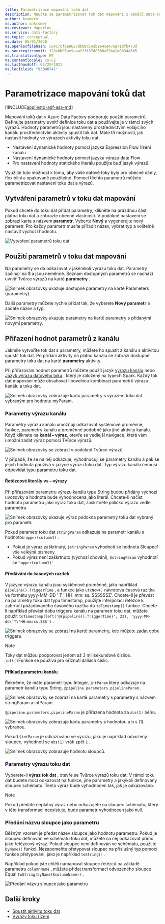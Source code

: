 ```yaml
---
title: Parametrizace mapování toků dat
description: Naučte se parametrizovat tok dat mapování z kanálů Data Factory.
author: kromerm
ms.author: makromer
ms.reviewer: daperlov
ms.service: data-factory
ms.topic: conceptual
ms.date: 05/01/2020
ms.openlocfilehash: 564c7cf6e9627db08d543b964ce476e71bfb473d
ms.sourcegitcommit: f28ebb95ae9aaaff3f87d8388a09b41e0b3445b5
ms.translationtype: MT
ms.contentlocale: cs-CZ
ms.lasthandoff: 03/29/2021
ms.locfileid: "93040741"
---
```

# <a name="parameterizing-mapping-data-flows"></a>Parametrizace mapování toků dat

[!INCLUDE[appliesto-adf-asa-md](includes/appliesto-adf-asa-md.md)] 

Mapování toků dat v Azure Data Factory podporuje použití parametrů. Definujte parametry uvnitř definice toku dat a používejte je v rámci svých výrazů. Hodnoty parametrů jsou nastaveny prostřednictvím volajícího kanálu prostřednictvím aktivity spustit tok dat. Máte tři možnosti, jak nastavit hodnoty ve výrazech aktivity toku dat:

* Nastavení dynamické hodnoty pomocí jazyka Expression Flow řízení kanálu
* Nastavení dynamické hodnoty pomocí jazyka výrazu data Flow
* Pro nastavení hodnoty statického literálu použijte buď jazyk výrazů.

Využijte tuto možnost k tomu, aby vaše datové toky byly pro obecné účely, flexibilní a opakovaně použitelné. Pomocí těchto parametrů můžete parametrizovat nastavení toku dat a výrazů.

## <a name="create-parameters-in-a-mapping-data-flow"></a>Vytváření parametrů v toku dat mapování

Pokud chcete do toku dat přidat parametry, klikněte na prázdnou část plátna toku dat a zobrazte obecné vlastnosti. V podokně nastavení se zobrazí karta s názvem **parametr**. Vyberte **Nový** a vygenerujte nový parametr. Pro každý parametr musíte přiřadit název, vybrat typ a volitelně nastavit výchozí hodnotu.

![Vytvoření parametrů toku dat](media/data-flow/create-params.png "Vytvoření parametrů toku dat")

## <a name="use-parameters-in-a-mapping-data-flow"></a>Použití parametrů v toku dat mapování 

Na parametry se dá odkazovat v jakémkoli výrazu toku dat. Parametry začínají na $ a jsou neměnné. Seznam dostupných parametrů se nachází uvnitř Tvůrce výrazů na kartě **parametry** .

![Snímek obrazovky ukazuje dostupné parametry na kartě Parameters (parametry).](media/data-flow/parameter-expression.png "Výraz parametru toku dat")

Další parametry můžete rychle přidat tak, že vyberete **Nový parametr** a zadáte název a typ.

![Snímek obrazovky ukazuje parametry na kartě parametry s přidanými novými parametry.](media/data-flow/new-parameter-expression.png "Výraz parametru toku dat")

## <a name="assign-parameter-values-from-a-pipeline"></a>Přiřazení hodnot parametrů z kanálu

Jakmile vytvoříte tok dat s parametry, můžete ho spustit z kanálu s aktivitou spustit tok dat. Po přidání aktivity na plátno kanálu se zobrazí dostupné parametry toku dat na kartě **parametry** aktivity.

Při přiřazování hodnot parametrů můžete použít jazyk [výrazu kanálu](control-flow-expression-language-functions.md) nebo [Jazyk výrazu datového toku](data-flow-expression-functions.md) , který je založený na typech Spark. Každý tok dat mapování může obsahovat libovolnou kombinaci parametrů výrazu kanálu a toku dat.

![Snímek obrazovky zobrazuje kartu parametry s výrazem toku dat vybraným pro hodnotu myParam.](media/data-flow/parameter-assign.png "Nastavení parametru toku dat")

### <a name="pipeline-expression-parameters"></a>Parametry výrazu kanálu

Parametry výrazu kanálu umožňují odkazovat systémové proměnné, funkce, parametry kanálu a proměnné podobně jako jiné aktivity kanálu. Když kliknete na **kanál – výraz**, otevře se vedlejší navigace, která vám umožní zadat výraz pomocí Tvůrce výrazů.

![Snímek obrazovky se zobrazí v podokně Tvůrce výrazů.](media/data-flow/parameter-pipeline.png "Nastavení parametru toku dat")

V případě, že se na něj odkazuje, vyhodnocují se parametry kanálu a pak se jejich hodnota používá v jazyce výrazu toku dat. Typ výrazu kanálu nemusí odpovídat typu parametru toku dat. 

#### <a name="string-literals-vs-expressions"></a>Řetězcové literály vs – výrazy

Při přiřazování parametru výrazu kanálu typu String budou přidány výchozí uvozovky a hodnota bude vyhodnocena jako literál. Chcete-li načíst hodnotu parametru jako výraz toku dat, zaškrtněte políčko výrazu vedle parametru.

![Snímek obrazovky ukazuje výraz podokna parametry toku dat vybraný pro parametr.](media/data-flow/string-parameter.png "Nastavení parametru toku dat")

Pokud parametr toku dat `stringParam` odkazuje na parametr kanálu s hodnotou `upper(column1)` . 

- Pokud je výraz zaškrtnutý, `$stringParam` vyhodnotí se hodnota Sloupec1 vše velkými písmeny.
- Pokud výraz není zaškrtnuto (výchozí chování),  `$stringParam` vyhodnotí se `'upper(column1)'`

#### <a name="passing-in-timestamps"></a>Předávání do časových razítek

V jazyce výrazu kanálu jsou systémové proměnné, jako například `pipeline().TriggerTime` , a funkce jako `utcNow()` návratová časová razítka ve formátu yyyy-MM-DD \' T \' HH: mm: ss. SSSSSSZ'. Chcete-li je převést na parametry toku dat typu timestamp, použijte interpolaci řetězce k zahrnutí požadovaného časového razítka do `toTimestamp()` funkce. Chcete-li například převést dobu triggeru kanálu na parametr toku dat, můžete použít `toTimestamp(left('@{pipeline().TriggerTime}', 23), 'yyyy-MM-dd\'T\'HH:mm:ss.SSS')` . 

![Snímek obrazovky se zobrazí na kartě parametry, kde můžete zadat dobu triggeru.](media/data-flow/parameter-timestamp.png "Nastavení parametru toku dat")

> [!NOTE]
> Toky dat můžou podporovat jenom až 3 milisekundové číslice. `left()`Funkce se používá pro oříznutí dalších číslic.

#### <a name="pipeline-parameter-example"></a>Příklad parametru kanálu

Řekněme, že máte parametr typu Integer, `intParam` který odkazuje na parametr kanálu typu String, `@pipeline.parameters.pipelineParam` . 

![Snímek obrazovky se zobrazí na kartě parametry s parametry s názvem stringParam a intParam.](media/data-flow/parameter-pipeline-2.png "Nastavení parametru toku dat")

`@pipeline.parameters.pipelineParam` je přiřazena hodnota za `abs(1)` běhu.

![Snímek obrazovky zobrazuje kartu parametry s hodnotou a b s (1) vybranou.](media/data-flow/parameter-pipeline-4.png "Nastavení parametru toku dat")

Pokud `$intParam` je odkazováno ve výrazu, jako je například odvozený sloupec, vyhodnotí se `abs(1)` vrátí zpět `1` . 

![Snímek obrazovky zobrazuje hodnotu sloupců.](media/data-flow/parameter-pipeline-3.png "Nastavení parametru toku dat")

### <a name="data-flow-expression-parameters"></a>Parametry výrazu toku dat

Vyberete-li **výraz tok dat** , otevře se Tvůrce výrazů toku dat. V rámci toku dat budete moci odkazovat na funkce, jiné parametry a jakýkoli definovaný sloupec schématu. Tento výraz bude vyhodnocen tak, jak je odkazováno.

> [!NOTE]
> Pokud předáte neplatný výraz nebo odkazujete na sloupec schématu, který v této transformaci neexistuje, bude parametr vyhodnocen jako null.


### <a name="passing-in-a-column-name-as-a-parameter"></a>Předání názvu sloupce jako parametru

Běžným vzorem je předat název sloupce jako hodnotu parametru. Pokud je sloupec definován ve schématu toku dat, můžete na něj odkazovat přímo jako řetězcový výraz. Pokud sloupec není definován ve schématu, použijte `byName()` funkci. Nezapomeňte přetypovat sloupec na příslušný typ pomocí funkce přetypování, jako je například `toString()` .

Například pokud jste chtěli namapovat sloupec řetězců na základě parametru `columnName` , můžete přidat transformaci odvozeného sloupce Equal `toString(byName($columnName))` .

![Předání názvu sloupce jako parametru](media/data-flow/parameterize-column-name.png "Předání názvu sloupce jako parametru")

## <a name="next-steps"></a>Další kroky
* [Spustit aktivitu toku dat](control-flow-execute-data-flow-activity.md)
* [Výrazy toku řízení](control-flow-expression-language-functions.md)
